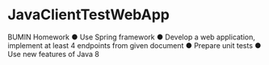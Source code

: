 # JavaClientTestWebApp
BUMIN Homework
● Use Spring framework
● Develop a web application, implement at least 4 endpoints from given document
● Prepare unit tests
● Use new features of Java 8
